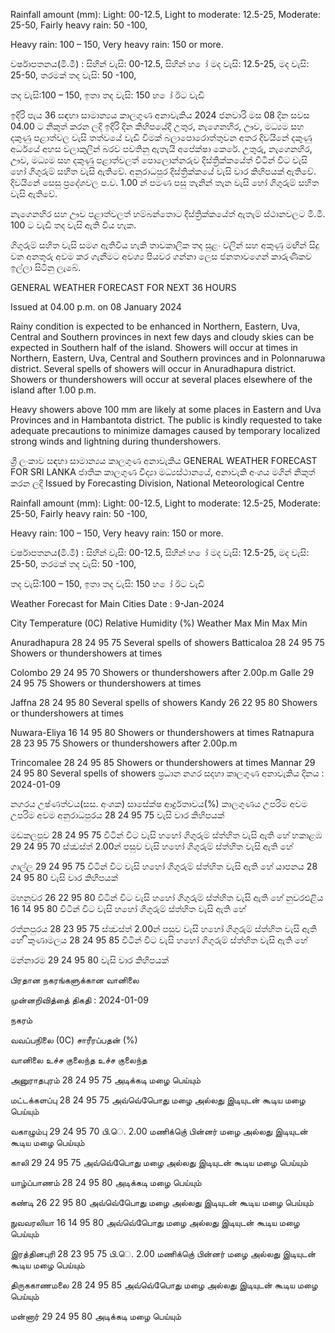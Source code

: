 Rainfall amount (mm): Light: 00-12.5, Light to moderate: 12.5-25, Moderate: 25-50, Fairly heavy rain: 50 -100,

Heavy rain: 100 – 150, Very heavy rain: 150 or more.

වර්ෂාපතනය(මි.මී) : සිහින් වැසි: 00-12.5, සිහින් හ ෝ මද වැසි: 12.5-25, මද වැසි: 25-50, තරමක් තද වැසි: 50 -100,

තද වැසි:100 – 150, ඉතා තද වැසි: 150 හ ෝ ඊට වැඩි

ඉදිරි පැය 36 සඳහා සාමාන්‍යය කාලගුණ අනාවැකිය 2024 ජනවාරි මස 08 දින සවස 04.00 ට නිකුත් කරන ලදි ඉදිරි දින කිහිපයේදී උතුර, නැගෙනහිර, ඌව, මධ්‍යම සහ දකුණු පළාත්වල වැසි තත්වයේ වැඩි වීමක් බලාපොරොත්තුවන අතර දිවයිනේ දකුණු අර්ධයේ අහස වලාකුලින් බරව පවතිනු ඇතැයි අපේක්ෂා කෙරේ. උතුරු, නැගෙනහිර, ඌව, මධ්‍යම සහ දකුණු පළාත්වලත් පොලොන්නරුව දිස්ත්‍රික්කයේත් විටින් විට වැසි හෝ ගිගුරුම් සහිත වැසි ඇතිවේ. අනුරාධපුර දිස්ත්‍රික්කයේ වැසි වාර කිහිපයක් ඇතිවේ. දිවයිනේ සෙසු ප්‍රදේශවල ප.ව. 1.00 න් පමණ පසු තැනින් තැන වැසි හෝ ගිගුරුම් සහිත වැසි ඇතිවේ.

නැගෙනහිර සහ ඌව පළාත්වලත් හම්බන්තොට දිස්ත්‍රික්කයේත් ඇතැම් ස්ථානවලට මි.මී. 100 ට වැඩි තද වැසි ඇති විය හැක.

ගිගුරුම් සහිත වැසි සමග ඇතිවිය හැකි තාවකාලික තද සුළං වලින් සහ අකුණු මඟින් සිදු වන අනතුරු අවම කර ගැනීමට අවශ්‍ය පියවර ගන්නා ලෙස ජනතාවගෙන් කාරුණිකව ඉල්ලා සිටිනු ලැබේ.

GENERAL WEATHER FORECAST FOR NEXT 36 HOURS

Issued at 04.00 p.m. on 08 January 2024

Rainy condition is expected to be enhanced in Northern, Eastern, Uva, Central and Southern provinces in next few days and cloudy skies can be expected in Southern half of the island. Showers will occur at times in Northern, Eastern, Uva, Central and Southern provinces and in Polonnaruwa district. Several spells of showers will occur in Anuradhapura district. Showers or thundershowers will occur at several places elsewhere of the island after 1.00 p.m.

Heavy showers above 100 mm are likely at some places in Eastern and Uva Provinces and in Hambantota district. The public is kindly requested to take adequate precautions to minimize damages caused by temporary localized strong winds and lightning during thundershowers.

ශ්‍රී ලංකාව සඳහා සාමාන්‍යය කාලගුණ අනාවැකිය GENERAL WEATHER FORECAST FOR SRI LANKA ජාතික කාලගුණ විද්‍යා මධ්‍යස්ථානයේ, අනාවැකි අංශය මගින් නිකුත් කරන ලදි Issued by Forecasting Division, National Meteorological Centre

Rainfall amount (mm): Light: 00-12.5, Light to moderate: 12.5-25, Moderate: 25-50, Fairly heavy rain: 50 -100,

Heavy rain: 100 – 150, Very heavy rain: 150 or more.

වර්ෂාපතනය(මි.මී) : සිහින් වැසි: 00-12.5, සිහින් හ ෝ මද වැසි: 12.5-25, මද වැසි: 25-50, තරමක් තද වැසි: 50 -100,

තද වැසි:100 – 150, ඉතා තද වැසි: 150 හ ෝ ඊට වැඩි

Weather Forecast for Main Cities Date : 9-Jan-2024

City Temperature (0C) Relative Humidity (%) Weather Max Min Max Min

Anuradhapura 28 24 95 75 Several spells of showers Batticaloa 28 24 95 75 Showers or thundershowers at times

Colombo 29 24 95 70 Showers or thundershowers after 2.00p.m Galle 29 24 95 75 Showers or thundershowers at times

Jaffna 28 24 95 80 Several spells of showers Kandy 26 22 95 80 Showers or thundershowers at times

Nuwara-Eliya 16 14 95 80 Showers or thundershowers at times Ratnapura 28 23 95 75 Showers or thundershowers after 2.00p.m

Trincomalee 28 24 95 85 Showers or thundershowers at times Mannar 29 24 95 80 Several spells of showers ප්‍රධාන නගර සදහා කාලගුණ අනාවැකිය දිනය : 2024-01-09

නගරය උෂ්ණත්වය(සස. අංශක) සාසේක්ෂ ආර්ද්‍රතාවය(%) කාලගුණය උපරිම අවම උපරිම අවම අනුරාධපුරය 28 24 95 75 වැසි වාර කිහිපයක්

මඩකලපුව 28 24 95 75 විටින් විට වැසි හහෝ ගිගුරුම් ස්ත්‍හිත වැසි ඇති හේ හකාළඹ 29 24 95 70 ස්ත්‍වස්ත්‍ 2.00න් පසුව වැසි හහෝ ගිගුරුම් ස්ත්‍හිත වැසි ඇති හේ

ගාල්ල 29 24 95 75 විටින් විට වැසි හහෝ ගිගුරුම් ස්ත්‍හිත වැසි ඇති හේ යාපනය 28 24 95 80 වැසි වාර කිහිපයක්

මහනුවර 26 22 95 80 විටින් විට වැසි හහෝ ගිගුරුම් ස්ත්‍හිත වැසි ඇති හේ නුවරඑළිය 16 14 95 80 විටින් විට වැසි හහෝ ගිගුරුම් ස්ත්‍හිත වැසි ඇති හේ

රත්නපුරය 28 23 95 75 ස්ත්‍වස්ත්‍ 2.00න් පසුව වැසි හහෝ ගිගුරුම් ස්ත්‍හිත වැසි ඇති හේ ිකුණාමලය 28 24 95 85 විටින් විට වැසි හහෝ ගිගුරුම් ස්ත්‍හිත වැසි ඇති හේ

මන්නාරම 29 24 95 80 වැසි වාර කිහිපයක්

பிரதான நகரங்களுக்கான வானிலை

முன்னறிவித்தை் திகதி : 2024-01-09

நகரம்

வவப்பநிலை (0C) சாரீரப்பதன் (%)

வானிலை உச்ச குலைந்த உச்ச குலைந்த

அனுராதபுரம் 28 24 95 75 அடிக்கடி மழை பெய்யும்

மட்டக்களப்பு 28 24 95 75 அவ்வெ்பெோது மழை அல்லது இடியுடன் கூடிய மழை பெய்யும்

வகாழும்பு 29 24 95 70 பி.ெ. 2.00 மணிக்குெ் பின்னர் மழை அல்லது இடியுடன் கூடிய மழை பெய்யும்

காலி 29 24 95 75 அவ்வெ்பெோது மழை அல்லது இடியுடன் கூடிய மழை பெய்யும்

யாழ்ப்பாணம் 28 24 95 80 அடிக்கடி மழை பெய்யும்

கண்டி 26 22 95 80 அவ்வெ்பெோது மழை அல்லது இடியுடன் கூடிய மழை பெய்யும்

நுவவரலியா 16 14 95 80 அவ்வெ்பெோது மழை அல்லது இடியுடன் கூடிய மழை பெய்யும்

இரத்தினபுரி 28 23 95 75 பி.ெ. 2.00 மணிக்குெ் பின்னர் மழை அல்லது இடியுடன் கூடிய மழை பெய்யும்

திருககாணமலை 28 24 95 85 அவ்வெ்பெோது மழை அல்லது இடியுடன் கூடிய மழை பெய்யும்

மன்னார் 29 24 95 80 அடிக்கடி மழை பெய்யும்